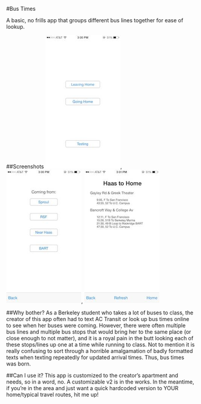 #Bus Times

A basic, no frills app that groups different bus lines together for ease of lookup.

##Screenshots
![](screenshots/photo1.jpg), ![](screenshots/photo2.jpg), ![](screenshots/photo3.jpg)

##Why bother?
As a Berkeley student who takes a lot of buses to class, the creator of this app often had to text AC Transit or look up bus times online to see when her buses were coming. However, there were often multiple bus lines and multiple bus stops that would bring her to the same place (or close enough to not matter), and it is a royal pain in the butt looking each of these stops/lines up one at a time while running to class. Not to mention it is really confusing to sort through a horrible amalgamation of badly formatted texts when texting repeatedly for updated arrival times. Thus, bus times was born.

##Can I use it?
This app is customized to the creator’s apartment and needs, so in a word, no. A customizable v2 is in the works. In the meantime, if you’re in the area and just want a quick hardcoded version to YOUR home/typical travel routes, hit me up!